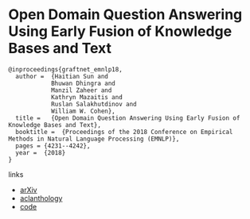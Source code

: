 # Open Domain Question Answering Using Early Fusion of Knowledge Bases and Text

```
@inproceedings{graftnet_emnlp18,
  author =  {Haitian Sun and 
            Bhuwan Dhingra and
            Manzil Zaheer and
            Kathryn Mazaitis and
            Ruslan Salakhutdinov and
            William W. Cohen},
  title =   {Open Domain Question Answering Using Early Fusion of Knowledge Bases and Text},
  booktitle =  {Proceedings of the 2018 Conference on Empirical Methods in Natural Language Processing (EMNLP)},
  pages = {4231--4242},
  year =  {2018}
}
```

links
- [arXiv](https://arxiv.org/abs/1809.00782)
- [aclanthology](https://www.aclweb.org/anthology/D18-1455/)
- [code](https://github.com/OceanskySun/GraftNet)
